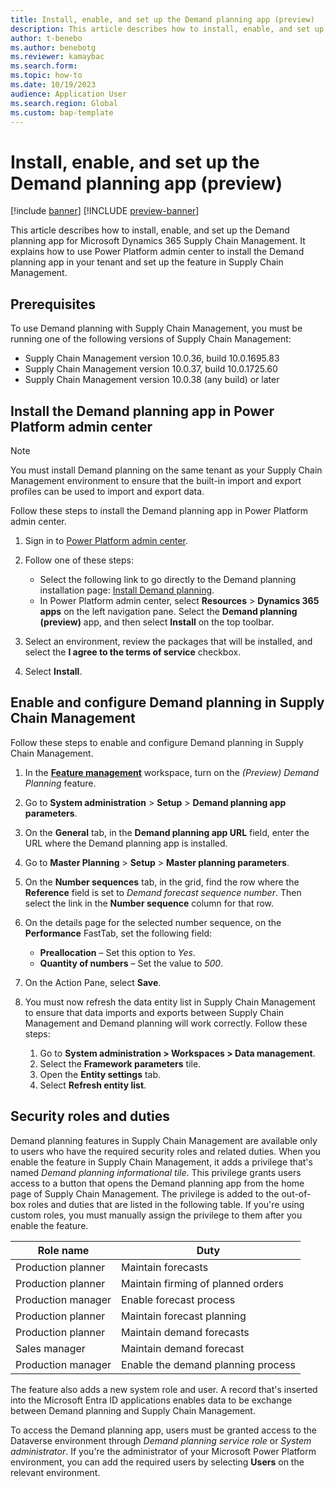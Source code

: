 ```yaml
---
title: Install, enable, and set up the Demand planning app (preview)
description: This article describes how to install, enable, and set up the Demand planning app for Microsoft Dynamics 365 Supply Chain Management.
author: t-benebo
ms.author: benebotg
ms.reviewer: kamaybac
ms.search.form:
ms.topic: how-to
ms.date: 10/19/2023
audience: Application User
ms.search.region: Global
ms.custom: bap-template
---
```


# Install, enable, and set up the Demand planning app (preview)

[!include [banner](../includes/banner.md)]
[!INCLUDE [preview-banner](../includes/preview-banner.md)]

<!-- KFM: Preview until further notice -->

This article describes how to install, enable, and set up the Demand planning app for Microsoft Dynamics 365 Supply Chain Management. It explains how to use Power Platform admin center to install the Demand planning app in your tenant and set up the feature in Supply Chain Management.

## Prerequisites

To use Demand planning with Supply Chain Management, you must be running one of the following versions of Supply Chain Management:

- Supply Chain Management version 10.0.36, build 10.0.1695.83
- Supply Chain Management version 10.0.37, build 10.0.1725.60
- Supply Chain Management version 10.0.38 (any build) or later

## Install the Demand planning app in Power Platform admin center

> [!NOTE]
> You must install Demand planning on the same tenant as your Supply Chain Management environment to ensure that the built-in import and export profiles can be used to import and export data.

Follow these steps to install the Demand planning app in Power Platform admin center.

1. Sign in to [Power Platform admin center](https://admin.powerplatform.microsoft.com).
1. Follow one of these steps:

    - Select the following link to go directly to the Demand planning installation page: [Install Demand planning](https://go.microsoft.com/fwlink/?linkid=2247704).
    - In Power Platform admin center, select **Resources** \> **Dynamics 365 apps** on the left navigation pane. Select the **Demand planning (preview)** app, and then select **Install** on the top toolbar.

1. Select an environment, review the packages that will be installed, and select the **I agree to the terms of service** checkbox.
1. Select **Install**.

## Enable and configure Demand planning in Supply Chain Management

Follow these steps to enable and configure Demand planning in Supply Chain Management.

1. In the [**Feature management**](../../fin-ops-core/fin-ops/get-started/feature-management/feature-management-overview.md) workspace, turn on the *(Preview) Demand Planning* feature.
1. Go to **System administration** \> **Setup** \> **Demand planning app parameters**.
1. On the **General** tab, in the **Demand planning app URL** field, enter the URL where the Demand planning app is installed.
1. Go to **Master Planning** \> **Setup** \> **Master planning parameters**.
1. On the **Number sequences** tab, in the grid, find the row where the **Reference** field is set to *Demand forecast sequence number*. Then select the link in the **Number sequence** column for that row.
1. On the details page for the selected number sequence, on the **Performance** FastTab, set the following field:

    - **Preallocation** – Set this option to *Yes*.
    - **Quantity of numbers** – Set the value to *500*.

1. On the Action Pane, select **Save**.
1. You must now refresh the data entity list in Supply Chain Management to ensure that data imports and exports between Supply Chain Management and Demand planning will work correctly. Follow these steps:
    1. Go to **System administration \> Workspaces \> Data management**.
    1. Select the **Framework parameters** tile.
    1. Open the **Entity settings** tab.
    1. Select **Refresh entity list**.

## Security roles and duties

Demand planning features in Supply Chain Management are available only to users who have the required security roles and related duties. When you enable the feature in Supply Chain Management, it adds a privilege that's named *Demand planning informational tile*. This privilege grants users access to a button that opens the Demand planning app from the home page of Supply Chain Management. The privilege is added to the out-of-box roles and duties that are listed in the following table. If you're using custom roles, you must manually assign the privilege to them after you enable the feature.

| Role name | Duty |
|---|---|
| Production planner | Maintain forecasts |
| Production planner | Maintain firming of planned orders |
| Production manager | Enable forecast process |
| Production planner | Maintain forecast planning |
| Production planner | Maintain demand forecasts |
| Sales manager | Maintain demand forecast |
| Production manager | Enable the demand planning process |

The feature also adds a new system role and user. A record that's inserted into the Microsoft Entra ID applications enables data to be exchange between Demand planning and Supply Chain Management.

To access the Demand planning app, users must be granted access to the Dataverse environment through *Demand planning service role* or *System administrator*. If you're the administrator of your Microsoft Power Platform environment, you can add the required users by selecting **Users** on the relevant environment.
